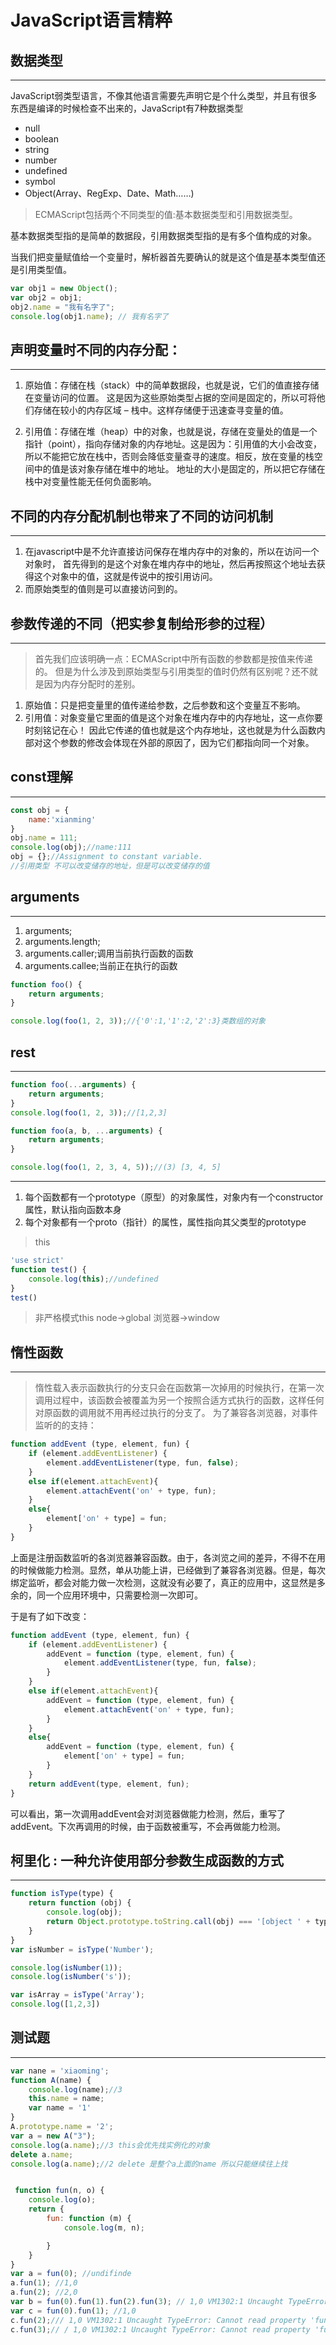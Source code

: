 # JavaScript语言精粹

## 数据类型
---
JavaScript弱类型语言，不像其他语言需要先声明它是个什么类型，并且有很多东西是编译的时候检查不出来的，JavaScript有7种数据类型
* null 
* boolean 
* string 
* number 
* undefined
* symbol 
* Object(Array、RegExp、Date、Math……)

> ECMAScript包括两个不同类型的值:基本数据类型和引用数据类型。

基本数据类型指的是简单的数据段，引用数据类型指的是有多个值构成的对象。

当我们把变量赋值给一个变量时，解析器首先要确认的就是这个值是基本类型值还是引用类型值。

``` js
var obj1 = new Object();
var obj2 = obj1;
obj2.name = "我有名字了";
console.log(obj1.name); // 我有名字了
```
## 声明变量时不同的内存分配：
---
1. 原始值：存储在栈（stack）中的简单数据段，也就是说，它们的值直接存储在变量访问的位置。
这是因为这些原始类型占据的空间是固定的，所以可将他们存储在较小的内存区域 – 栈中。这样存储便于迅速查寻变量的值。

2. 引用值：存储在堆（heap）中的对象，也就是说，存储在变量处的值是一个指针（point），指向存储对象的内存地址。这是因为：引用值的大小会改变，所以不能把它放在栈中，否则会降低变量查寻的速度。相反，放在变量的栈空间中的值是该对象存储在堆中的地址。
地址的大小是固定的，所以把它存储在栈中对变量性能无任何负面影响。

## 不同的内存分配机制也带来了不同的访问机制
---
1. 在javascript中是不允许直接访问保存在堆内存中的对象的，所以在访问一个对象时，
首先得到的是这个对象在堆内存中的地址，然后再按照这个地址去获得这个对象中的值，这就是传说中的按引用访问。
2. 而原始类型的值则是可以直接访问到的。

## 参数传递的不同（把实参复制给形参的过程）
---
>首先我们应该明确一点：ECMAScript中所有函数的参数都是按值来传递的。
但是为什么涉及到原始类型与引用类型的值时仍然有区别呢？还不就是因为内存分配时的差别。 　
1. 原始值：只是把变量里的值传递给参数，之后参数和这个变量互不影响。
2. 引用值：对象变量它里面的值是这个对象在堆内存中的内存地址，这一点你要时刻铭记在心！
因此它传递的值也就是这个内存地址，这也就是为什么函数内部对这个参数的修改会体现在外部的原因了，因为它们都指向同一个对象。

## const理解 
---
```js
const obj = {
    name:'xianming'
}
obj.name = 111;
console.log(obj);//name:111
obj = {};//Assignment to constant variable.
//引用类型 不可以改变储存的地址，但是可以改变储存的值
```

## arguments
---
1. arguments;
2. arguments.length;
3. arguments.caller;调用当前执行函数的函数
4. arguments.callee;当前正在执行的函数
```js
function foo() {
    return arguments;
}

console.log(foo(1, 2, 3));//{'0':1,'1':2,'2':3}类数组的对象

```
## rest
---
```js
function foo(...arguments) {
    return arguments;
}
console.log(foo(1, 2, 3));//[1,2,3]

function foo(a, b, ...arguments) {
    return arguments;
}

console.log(foo(1, 2, 3, 4, 5));//(3) [3, 4, 5]

```
---
1. 每个函数都有一个prototype（原型）的对象属性，对象内有一个constructor属性，默认指向函数本身
2. 每个对象都有一个proto（指针）的属性，属性指向其父类型的prototype

> this
```js 
'use strict'
function test() {
    console.log(this);//undefined
}
test() 
```
> 非严格模式this node->global 浏览器->window
## 惰性函数
---
> 惰性载入表示函数执行的分支只会在函数第一次掉用的时候执行，在第一次调用过程中，该函数会被覆盖为另一个按照合适方式执行的函数，这样任何对原函数的调用就不用再经过执行的分支了。
为了兼容各浏览器，对事件监听的的支持：

```js
function addEvent (type, element, fun) {
    if (element.addEventListener) {
        element.addEventListener(type, fun, false);
    }
    else if(element.attachEvent){
        element.attachEvent('on' + type, fun);
    }
    else{
        element['on' + type] = fun;
    }
}
```
上面是注册函数监听的各浏览器兼容函数。由于，各浏览之间的差异，不得不在用的时候做能力检测。显然，单从功能上讲，已经做到了兼容各浏览器。但是，每次绑定监听，都会对能力做一次检测，这就没有必要了，真正的应用中，这显然是多余的，同一个应用环境中，只需要检测一次即可。

于是有了如下改变：
``` js
function addEvent (type, element, fun) {
    if (element.addEventListener) {
        addEvent = function (type, element, fun) {
            element.addEventListener(type, fun, false);
        }
    }
    else if(element.attachEvent){
        addEvent = function (type, element, fun) {
            element.attachEvent('on' + type, fun);
        }
    }
    else{
        addEvent = function (type, element, fun) {
            element['on' + type] = fun;
        }
    }
    return addEvent(type, element, fun);
}

```
可以看出，第一次调用addEvent会对浏览器做能力检测，然后，重写了addEvent。下次再调用的时候，由于函数被重写，不会再做能力检测。

## 柯里化 : 一种允许使用部分参数生成函数的方式
---
```js
function isType(type) {
    return function (obj) {
        console.log(obj);
        return Object.prototype.toString.call(obj) === '[object ' + type + ']'
    }
}
var isNumber = isType('Number');

console.log(isNumber(1));
console.log(isNumber('s'));

var isArray = isType('Array');
console.log([1,2,3])

```
## 测试题
---
```js
var nane = 'xiaoming';
function A(name) {
    console.log(name);//3 
    this.name = name;
    var name = '1'
}
A.prototype.name = '2';
var a = new A("3");
console.log(a.name);//3 this会优先找实例化的对象
delete a.name;
console.log(a.name);//2 delete 是整个a上面的name 所以只能继续往上找


 function fun(n, o) {
    console.log(o);
    return {
        fun: function (m) {
            console.log(m, n);

        }
    }
}
var a = fun(0); //undifinde
a.fun(1); //1,0
a.fun(2); //2,0
var b = fun(0).fun(1).fun(2).fun(3); // 1,0 VM1302:1 Uncaught TypeError: Cannot read property 'fun' of undefined
var c = fun(0).fun(1); //1,0
c.fun(2);/// 1,0 VM1302:1 Uncaught TypeError: Cannot read property 'fun' of undefined
c.fun(3);// / 1,0 VM1302:1 Uncaught TypeError: Cannot read property 'fun' of undefined

```